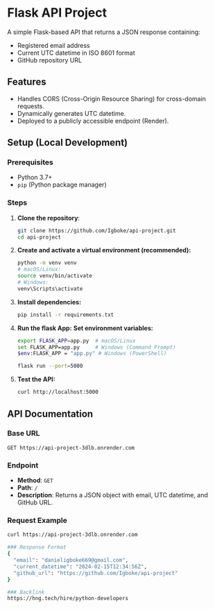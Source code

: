 # Flask API Project

A simple Flask-based API that returns a JSON response containing:
- Registered email address
- Current UTC datetime in ISO 8601 format
- GitHub repository URL

## Features
- Handles CORS (Cross-Origin Resource Sharing) for cross-domain requests.
- Dynamically generates UTC datetime.
- Deployed to a publicly accessible endpoint (Render).

## Setup (Local Development)

### Prerequisites
- Python 3.7+
- `pip` (Python package manager)

### Steps
1. **Clone the repository**:
   ```bash
   git clone https://github.com/Igboke/api-project.git
   cd api-project
2. **Create and activate a virtual environment (recommended):**
   ```bash
   python -m venv venv
   # macOS/Linux:
   source venv/bin/activate
   # Windows:
   venv\Scripts\activate
4. **Install dependencies:**
   ```bash
   pip install -r requirements.txt
6. **Run the flask App:**
   **Set environment variables:**
   ```bash
   export FLASK_APP=app.py  # macOS/Linux
   set FLASK_APP=app.py     # Windows (Command Prompt)
   $env:FLASK_APP = "app.py" # Windows (PowerShell)
   
   flask run --port=5000
8. **Test the API:**
   ```bash
   curl http://localhost:5000


## API Documentation

### Base URL
`GET https://api-project-3dlb.onrender.com`

### Endpoint
- **Method**: `GET`
- **Path**: `/`
- **Description**: Returns a JSON object with email, UTC datetime, and GitHub URL.

### Request Example
```bash
curl https://api-project-3dlb.onrender.com

### Response Format
{
  "email": "danieligboke669@gmail.com",
  "current_datetime": "2024-02-15T12:34:56Z",
  "github_url": "https://github.com/Igboke/api-project"
}

### Backlink
https://hng.tech/hire/python-developers

